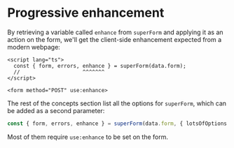 <script lang="ts">
	import Form from './Form.svelte'
  import Next from '$lib/Next.svelte'
	import SuperDebug from 'sveltekit-superforms/client/SuperDebug.svelte'
  import { concepts } from '$lib/navigation/sections'

	export let data;
</script>

# Progressive enhancement

By retrieving a variable called `enhance` from `superForm` and applying it as an action on the form, we'll get the client-side enhancement expected from a modern webpage:

```svelte
<script lang="ts">
  const { form, errors, enhance } = superForm(data.form);
  //                    ^^^^^^^
</script>

<form method="POST" use:enhance>
```

The rest of the concepts section list all the options for `superForm`, which can be added as a second parameter:

```ts
const { form, errors, enhance } = superForm(data.form, { lotsOfOptions });
```

Most of them require `use:enhance` to be set on the form.

<Next section={concepts} />
